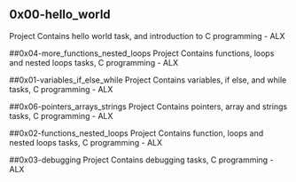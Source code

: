 ## 0x00-hello_world

Project
Contains hello world task, and introduction to C programming - ALX

##0x04-more_functions_nested_loops
Project
Contains functions, loops and nested loops tasks, C programming - ALX

##0x01-variables_if_else_while
Project
Contains variables, if else, and while tasks, C programming - ALX

##0x06-pointers_arrays_strings
Project
Contains pointers, array and strings tasks, C programming - ALX

##0x02-functions_nested_loops
Project
Contains function, loops and nested loops tasks, C programming - ALX

##0x03-debugging
Project
Contains debugging tasks, C programming - ALX
